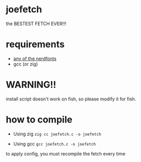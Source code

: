 # joefetch
the BESTEST FETCH EVER!!!

# requirements
- [any of the nerdfonts](https://www.nerdfonts.com)
- gcc (or zig)

# WARNING!!
install script doesn't work on fish, so please modify it for fish.

# how to compile

- Using zig
`zig cc joefetch.c -o joefetch`

- Using gcc
`gcc joefetch.c -o joefetch`

to apply config, you must recompile the fetch every time
